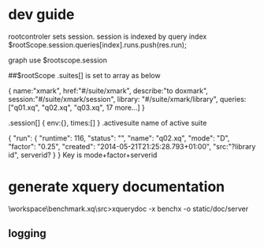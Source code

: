 # dev guide

rootcontroler sets session. session is indexed by query index
    $rootScope.session.queries[index].runs.push(res.run);
    
graph use $rootscope.session

##$rootScope
.suites[] is set to array as below

{   name:"xmark",
    href:"#/suite/xmark",
    describe:"to doxmark",
    session:"#/suite/xmark/session",
    library: "#/suite/xmark/library",
    queries: ["q01.xq", "q02.xq", "q03.xq", 17 more...]
}

.session[]
{   env:{},
    times:[]
 }
.activesuite 
name of active suite

{
  "run": {
    "runtime": 116,
    "status": "",
    "name": "q02.xq",
    "mode": "D",
    "factor": "0.25",
    "created": "2014-05-21T21:25:28.793+01:00",
    "src:"?library id",
    serverid?
  }
}
Key is mode+factor+serverid

# generate xquery documentation
\workspace\benchmark.xq\src>xquerydoc -x benchx -o static/doc/server


## logging

